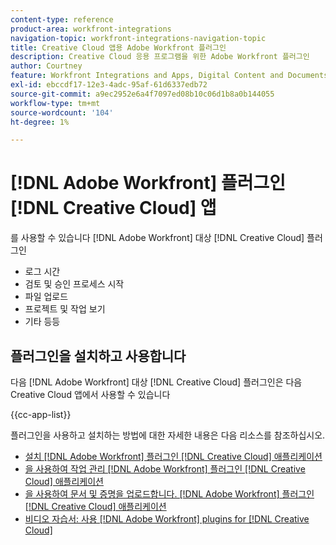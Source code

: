```yaml
---
content-type: reference
product-area: workfront-integrations
navigation-topic: workfront-integrations-navigation-topic
title: Creative Cloud 앱용 Adobe Workfront 플러그인
description: Creative Cloud 응용 프로그램을 위한 Adobe Workfront 플러그인
author: Courtney
feature: Workfront Integrations and Apps, Digital Content and Documents
exl-id: ebccdf17-12e3-4adc-95af-61d6337edb72
source-git-commit: a9ec2952e6a4f7097ed08b10c06d1b8a0b144055
workflow-type: tm+mt
source-wordcount: '104'
ht-degree: 1%

---
```



# [!DNL Adobe Workfront] 플러그인 [!DNL Creative Cloud] 앱

를 사용할 수 있습니다 [!DNL Adobe Workfront] 대상 [!DNL Creative Cloud] 플러그인

* 로그 시간
* 검토 및 승인 프로세스 시작
* 파일 업로드
* 프로젝트 및 작업 보기
* 기타 등등

## 플러그인을 설치하고 사용합니다

다음 [!DNL Adobe Workfront] 대상 [!DNL Creative Cloud] 플러그인은 다음 Creative Cloud 앱에서 사용할 수 있습니다

{{cc-app-list}}

플러그인을 사용하고 설치하는 방법에 대한 자세한 내용은 다음 리소스를 참조하십시오.

* [설치 [!DNL Adobe Workfront] 플러그인 [!DNL Creative Cloud] 애플리케이션](/help/quicksilver/workfront-integrations-and-apps/adobe-workfront-for-creative-cloud/wf-cc-install-toc.md)
* [을 사용하여 작업 관리 [!DNL Adobe Workfront] 플러그인 [!DNL Creative Cloud] 애플리케이션](/help/quicksilver/workfront-integrations-and-apps/adobe-workfront-for-creative-cloud/wf-cc-manage-work-toc.md)
* [을 사용하여 문서 및 증명을 업로드합니다. [!DNL Adobe Workfront] 플러그인 [!DNL Creative Cloud] 애플리케이션](/help/quicksilver/workfront-integrations-and-apps/adobe-workfront-for-creative-cloud/wf-cc-docs-proofs-toc.md)
* [비디오 자습서: 사용 [!DNL Adobe Workfront] plugins for [!DNL Creative Cloud]](https://experienceleague.adobe.com/docs/workfront-learn/tutorials-workfront/integrations/adobe-creative-cloud/use-adobe-workfront-extensions-for-creative-cloud.html)
